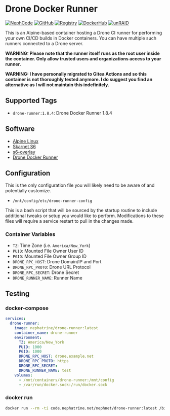 <!--
SPDX-FileCopyrightText: 2023-2025 Daniel Wolf <nephatrine@gmail.com>
SPDX-License-Identifier: ISC
-->

# Drone Docker Runner

[![NephCode](https://img.shields.io/static/v1?label=Git&message=NephCode&color=teal)](https://code.nephatrine.net/NephNET/docker-drone-run)
[![GitHub](https://img.shields.io/static/v1?label=Git&message=GitHub&color=teal)](https://github.com/nephatrine/docker-drone-run)
[![Registry](https://img.shields.io/static/v1?label=OCI&message=NephCode&color=blue)](https://code.nephatrine.net/NephNET/-/packages/container/drone-runner/latest)
[![DockerHub](https://img.shields.io/static/v1?label=OCI&message=DockerHub&color=blue)](https://hub.docker.com/repository/docker/nephatrine/drone-runner/general)
[![unRAID](https://img.shields.io/static/v1?label=unRAID&message=template&color=orange)](https://code.nephatrine.net/NephNET/unraid-containers)

This is an Alpine-based container hosting a Drone CI runner for performing your
own CI/CD builds in Docker containers. You can have multiple such runners
connected to a Drone server.

**WARNING: Please note that the runner itself runs as the root user inside the
container. Only allow trusted users and organizations access to your runner.**

**WARNING: I have personally migrated to Gitea Actions and so this container is
not thoroughly tested anymore. I do suggest you find an alternative as I will
not maintain this indefinitely.**

## Supported Tags

- `drone-runner:1.8.4`: Drone Docker Runner 1.8.4

## Software

- [Alpine Linux](https://alpinelinux.org/)
- [Skarnet S6](https://skarnet.org/software/s6/)
- [s6-overlay](https://github.com/just-containers/s6-overlay)
- [Drone Docker Runner](https://docs.drone.io/runner/docker/overview/)

## Configuration

This is the only configuration file you will likely need to be aware of and
potentially customize.

- `/mnt/config/etc/drone-runner-config`

This is a bash script that will be sourced by the startup routine to include
additional tweaks or setup you would like to perform. Modifications to these
files will require a service restart to pull in the changes made.

### Container Variables

- `TZ`: Time Zone (i.e. `America/New_York`)
- `PUID`: Mounted File Owner User ID
- `PGID`: Mounted File Owner Group ID
- `DRONE_RPC_HOST`: Drone Domain/IP and Port
- `DRONE_RPC_PROTO`: Drone URL Protocol
- `DRONE_RPC_SECRET`: Drone Secret
- `DRONE_RUNNER_NAME`: Runner Name

## Testing

### docker-compose

```yaml
services:
  drone-runner:
    image: nephatrine/drone-runner:latest
    container_name: drone-runner
    environment:
      TZ: America/New_York
      PUID: 1000
      PGID: 1000
      DRONE_RPC_HOST: drone.example.net
      DRONE_RPC_PROTO: https
      DRONE_RPC_SECRET:
      DRONE_RUNNER_NAME: test
    volumes:
      - /mnt/containers/drone-runner:/mnt/config
      - /var/run/docker.sock:/run/docker.sock
```

### docker run

```bash
docker run --rm -ti code.nephatrine.net/nephnet/drone-runner:latest /bin/bash
```
